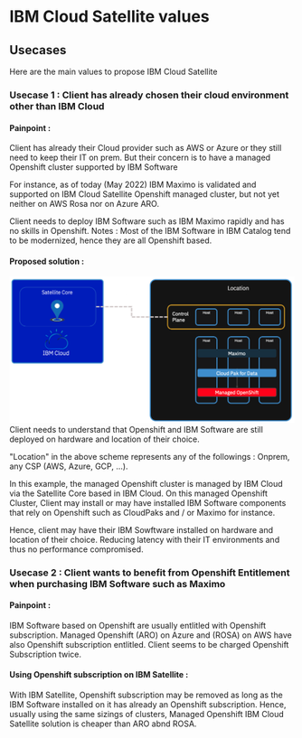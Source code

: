 # IBM Cloud Satellite values
## Usecases
Here are the main values to propose IBM Cloud Satellite 
### Usecase 1 : Client has already chosen their cloud environment other than IBM Cloud


#### Painpoint :
Client has already their Cloud provider such as AWS or Azure or they still need to keep their IT on prem.
But their concern is to have a managed Openshift cluster supported by IBM Software

For instance, as of today (May 2022) IBM Maximo is validated and supported on IBM Cloud Satellite Openshift managed cluster, but not yet neither on AWS Rosa nor on Azure ARO.

Client needs to deploy IBM Software such as IBM Maximo rapidly and has no skills in Openshift.
Notes : Most of the IBM Software in IBM Catalog tend to be modernized, hence they are all Openshift based.

#### Proposed solution :
<img src="usecases_files/satellite1.png">
Client needs to understand that Openshift and IBM Software are still deployed on hardware and location of their choice.

"Location" in the above scheme represents any of the followings : Onprem, any CSP (AWS, Azure, GCP, ...).

In this example, the managed Openshift cluster is managed by IBM Cloud via the Satellite Core based in IBM Cloud.
On this managed Openshift Cluster, Client may install or may have installed IBM Software components that rely on Openshift such as CloudPaks and / or Maximo for instance.

Hence, client may have their IBM Sowftware installed on hardware and location of their choice. Reducing latency with their IT environments and thus no performance compromised.

### Usecase 2 : Client wants to benefit from Openshift Entitlement when purchasing IBM Software such as Maximo

#### Painpoint :
IBM Software based on Openshift are usually entlitled with Openshift subscription. Managed Openshift (ARO) on Azure and (ROSA) on AWS have also Openshift subscription entlitled.
Client seems to be charged Openshift Subscription twice.

#### Using Openshift subscription on IBM Satellite :
With IBM Satellite, Openshift subscription may be removed as long as the IBM Software installed on it has already an Openshift subscription.
Hence, usually using the same sizings of clusters, Managed Openshift IBM Cloud Satellite solution is cheaper than ARO abnd ROSA.

